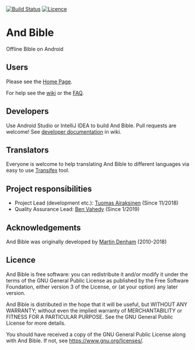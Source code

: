 [![Build Status](https://travis-ci.org/AndBible/and-bible.svg?branch=master)](https://travis-ci.org/AndBible/and-bible)
[![Licence](https://img.shields.io/badge/licence-GPL-blue.svg)](https://github.com/tuomas2/automate/blob/master/LICENSE.txt)
   
# And Bible
Offline Bible on Android

## Users
Please see the [Home Page](https://andbible.github.io/).

For help see the [wiki](https://github.com/andbible/and-bible/wiki) or the 
[FAQ](https://github.com/andbible/and-bible/wiki/FAQ).

## Developers

Use Android Studio or IntelliJ IDEA to build And Bible.
Pull requests are welcome! See [developer documentation](https://github.com/AndBible/and-bible/wiki/Developer-documentation)
in wiki.

## Translators

Everyone is welcome to help translating And Bible to different languages via
easy to use [Transifex](https://www.transifex.com/mjdenham/andbible/) tool.

## Project responsibilities

- Project Lead (development etc.): [Tuomas Airaksinen](https://github.com/tuomas2) (Since 11/2018)
- Quality Assurance Lead: [Ben Vahedy](https://github.com/bvahedy) (Since 1/2019)

## Acknowledgements

And Bible was originally developed by [Martin Denham](https://github.com/mjdenham) (2010-2018)

## Licence

And Bible is free software: you can redistribute it and/or modify it under the terms of the GNU General Public License 
as published by the Free Software Foundation, either version 3 of the License, or (at your option) any later version.

And Bible is distributed in the hope that it will be useful, but WITHOUT ANY WARRANTY; without even the implied warranty 
of MERCHANTABILITY or FITNESS FOR A PARTICULAR PURPOSE. See the GNU General Public License for more details.

You should have received a copy of the GNU General Public License along with And Bible. 
If not, see https://www.gnu.org/licenses/.
